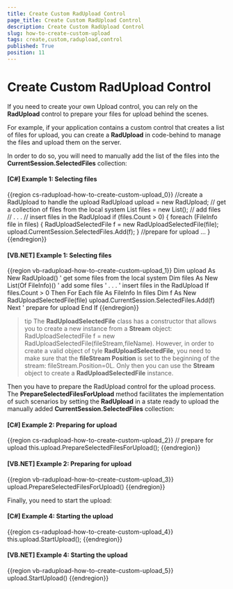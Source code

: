 ```yaml
---
title: Create Custom RadUpload Control
page_title: Create Custom RadUpload Control
description: Create Custom RadUpload Control
slug: how-to-create-custom-upload
tags: create,custom,radupload,control
published: True
position: 11
---
```


# Create Custom RadUpload Control

If you need to create your own Upload control, you can rely on the __RadUpload__ control to prepare your files for upload behind the scenes.

For example, if your application contains a custom control that creates a list of files for upload, you can create a __RadUpload__ in code-behind to manage the files and upload them on the server.

In order to do so, you will need to manually add the list of the files into the __CurrentSession.SelectedFiles__ collection:

#### __[C#] Example 1: Selecting files__  
{{region cs-radupload-how-to-create-custom-upload_0}}
	//create a RadUpload to handle the upload
	RadUpload upload = new RadUpload;
	// get a collection of files from the local system
	List<FileInfo> files = new List<FileInfo>();
	// add files 
	// . . . 
	// insert files in the RadUpload
	if (files.Count > 0)
	{
	 foreach (FileInfo file in files)
	 {
	  RadUploadSelectedFile f = new RadUploadSelectedFile(file);
	  upload.CurrentSession.SelectedFiles.Add(f);
	 }
	//prepare for upload
	...
	}
{{endregion}}

#### __[VB.NET] Example 1: Selecting files__  
{{region vb-radupload-how-to-create-custom-upload_1}}
	    Dim upload As New RadUpload()
	    ' get some files from the local system
	    Dim files As New List(Of FileInfo)()
	    ' add some files 
	    ' . . . 
	    ' insert files in the RadUpload
	    If files.Count > 0 Then
	     For Each file As FileInfo In files
	    Dim f As New RadUploadSelectedFile(file)
	      upload.CurrentSession.SelectedFiles.Add(f)
	     Next
	    ' prepare for upload
	    End If
{{endregion}}

>tip The __RadUploadSelectedFile__ class has a constructor that allows you to create a new instance from a __Stream__ object: RadUploadSelectedFile f = new RadUploadSelectedFile(fileStream,fileName). However, in order to create a valid object of tyle __RadUploadSelectedFile__, you need to make sure that the __fileStream Position__ is set to the beginning of the stream: fileStream.Position=0L. Only then you can use the __Stream__ object to create a __RadUploadSelectedFile__ instance.

Then you have to prepare the RadUpload control for the upload process. The __PrepareSelectedFilesForUpload__ method facilitates the implementation of such scenarios by setting the __RadUpload__ in a state ready to upload the manually added __CurrentSession.SelectedFiles__ collection:

#### __[C#] Example 2: Preparing for upload__  
{{region cs-radupload-how-to-create-custom-upload_2}}
	// prepare for upload
	 this.upload.PrepareSelectedFilesForUpload();
{{endregion}}

#### __[VB.NET] Example 2: Preparing for upload__  
{{region vb-radupload-how-to-create-custom-upload_3}}
	    upload.PrepareSelectedFilesForUpload()
{{endregion}}

Finally, you need to start the upload:

#### __[C#] Example 4: Starting the  upload__  
{{region cs-radupload-how-to-create-custom-upload_4}}
	this.upload.StartUpload();
{{endregion}}

#### __[VB.NET] Example 4: Starting the  upload__  
{{region vb-radupload-how-to-create-custom-upload_5}}
	upload.StartUpload()
{{endregion}}

